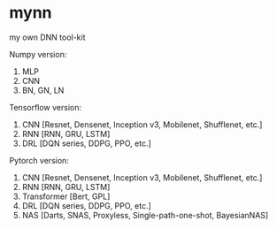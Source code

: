 # mynn
my own DNN tool-kit

Numpy version:
1. MLP 
2. CNN
3. BN, GN, LN

Tensorflow version:
1. CNN [Resnet, Densenet, Inception v3, Mobilenet, Shufflenet, etc.]
2. RNN [RNN, GRU, LSTM]
3. DRL [DQN series, DDPG, PPO, etc.]

Pytorch version:
1. CNN [Resnet, Densenet, Inception v3, Mobilenet, Shufflenet, etc.]
2. RNN [RNN, GRU, LSTM]
3. Transformer [Bert, GPL]
4. DRL [DQN series, DDPG, PPO, etc.]
5. NAS [Darts, SNAS, Proxyless, Single-path-one-shot, BayesianNAS]
